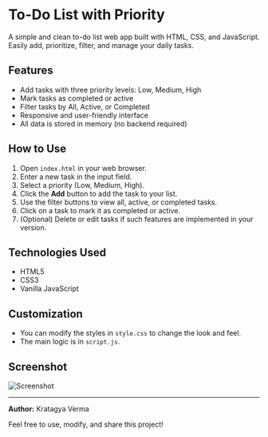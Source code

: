 # To-Do List with Priority

A simple and clean to-do list web app built with HTML, CSS, and JavaScript. Easily add, prioritize, filter, and manage your daily tasks.

## Features
- Add tasks with three priority levels: Low, Medium, High
- Mark tasks as completed or active
- Filter tasks by All, Active, or Completed
- Responsive and user-friendly interface
- All data is stored in memory (no backend required)

## How to Use
1. Open `index.html` in your web browser.
2. Enter a new task in the input field.
3. Select a priority (Low, Medium, High).
4. Click the **Add** button to add the task to your list.
5. Use the filter buttons to view all, active, or completed tasks.
6. Click on a task to mark it as completed or active.
7. (Optional) Delete or edit tasks if such features are implemented in your version.

## Technologies Used
- HTML5
- CSS3
- Vanilla JavaScript

## Customization
- You can modify the styles in `style.css` to change the look and feel.
- The main logic is in `script.js`.

## Screenshot
![Screenshot](screenshot.png)

---

**Author:** Kratagya Verma

Feel free to use, modify, and share this project!
